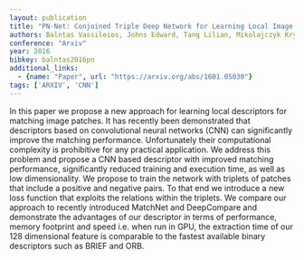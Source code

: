 ```yaml
---
layout: publication
title: "PN-Net: Conjoined Triple Deep Network for Learning Local Image Descriptors"
authors: Balntas Vassileios, Johns Edward, Tang Lilian, Mikolajczyk Krystian
conference: "Arxiv"
year: 2016
bibkey: balntas2016pn
additional_links:
  - {name: "Paper", url: "https://arxiv.org/abs/1601.05030"}
tags: ['ARXIV', 'CNN']
---
```

In this paper we propose a new approach for learning local descriptors for
matching image patches. It has recently been demonstrated that descriptors based
on convolutional neural networks (CNN) can significantly improve the matching
performance. Unfortunately their computational complexity is prohibitive for any
practical application. We address this problem and propose a CNN based
descriptor with improved matching performance, significantly reduced training
and execution time, as well as low dimensionality. We propose to train the
network with triplets of patches that include a positive and negative pairs. To
that end we introduce a new loss function that exploits the relations within the
triplets. We compare our approach to recently introduced MatchNet and
DeepCompare and demonstrate the advantages of our descriptor in terms of
performance, memory footprint and speed i.e. when run in GPU, the extraction
time of our 128 dimensional feature is comparable to the fastest available
binary descriptors such as BRIEF and ORB.
